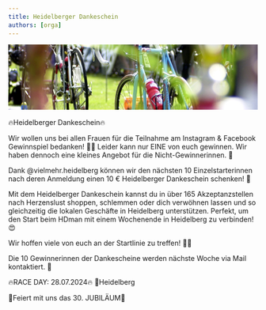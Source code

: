 ```yaml
---
title: Heidelberger Dankeschein
authors: [orga]
---
```


![Staffel](/img/banner/RundUm.jpeg)

🔥Heidelberger Dankeschein🔥

Wir wollen uns bei allen Frauen für die Teilnahme am Instagram & Facebook Gewinnspiel bedanken! 🫶🏼 Leider kann nur EINE von euch gewinnen. Wir haben dennoch eine kleines Angebot für die Nicht-Gewinnerinnen. 🤗 

Dank @vielmehr.heidelberg können wir den nächsten 10 Einzelstarterinnen nach deren Anmeldung einen 10 € Heidelberger Dankeschein schenken! 🎁

Mit dem Heidelberger Dankeschein kannst du in über 165 Akzeptanzstellen nach Herzenslust shoppen, schlemmen oder dich verwöhnen lassen und so gleichzeitig die lokalen Geschäfte in Heidelberg unterstützen. Perfekt, um den Start beim HDman mit einem Wochenende in Heidelberg zu verbinden! 😍

Wir hoffen viele von euch an der Startlinie zu treffen! 👋🏼

Die 10 Gewinnerinnen der Dankescheine werden nächste Woche via Mail kontaktiert. 📧

🔥RACE DAY: 28.07.2024🔥 
📍Heidelberg 

🚀Feiert mit uns das 30. JUBILÄUM🚀
